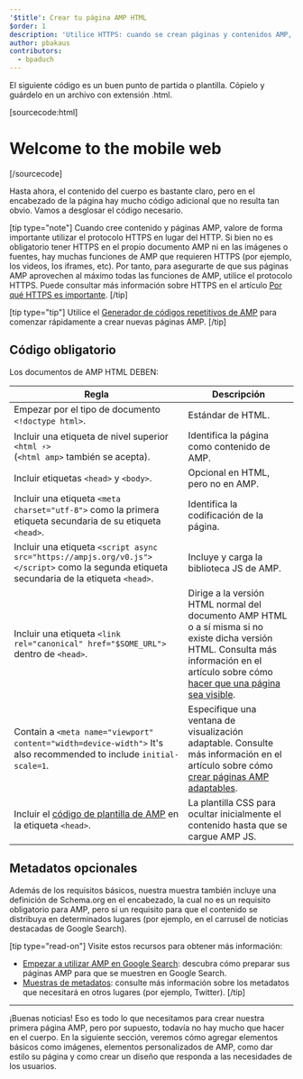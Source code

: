 ```yaml
---
'$title': Crear tu página AMP HTML
$order: 1
description: 'Utilice HTTPS: cuando se crean páginas y contenidos AMP, debe considerar seriamente el uso del protocolo HTTPS (vs. HTTP). Aunque, HTTPS no es necesario para el documento AMP en sí o ...'
author: pbakaus
contributors:
  - bpaduch
---
```


El siguiente código es un buen punto de partida o plantilla. Cópielo y guárdelo en un archivo con extensión .html.

[sourcecode:html]

<!doctype html>
<html amp lang="en">
  <head>
    <meta charset="utf-8">
    <script async src="https://ampjs.org/v0.js"></script>
    <title>Hello, AMPs</title>
    <link rel="canonical" href="{{doc.url}}">
    <meta name="viewport" content="width=device-width">
    <script type="application/ld+json">
      {
        "@context": "http://schema.org",
        "@type": "NewsArticle",
        "headline": "Open-source framework for publishing content",
        "datePublished": "2015-10-07T12:02:41Z",
        "image": [
          "logo.jpg"
        ]
      }
    </script>
    <style amp-boilerplate>body{-webkit-animation:-amp-start 8s steps(1,end) 0s 1 normal both;-moz-animation:-amp-start 8s steps(1,end) 0s 1 normal both;-ms-animation:-amp-start 8s steps(1,end) 0s 1 normal both;animation:-amp-start 8s steps(1,end) 0s 1 normal both}@-webkit-keyframes -amp-start{from{visibility:hidden}to{visibility:visible}}@-moz-keyframes -amp-start{from{visibility:hidden}to{visibility:visible}}@-ms-keyframes -amp-start{from{visibility:hidden}to{visibility:visible}}@-o-keyframes -amp-start{from{visibility:hidden}to{visibility:visible}}@keyframes -amp-start{from{visibility:hidden}to{visibility:visible}}</style><noscript><style amp-boilerplate>body{-webkit-animation:none;-moz-animation:none;-ms-animation:none;animation:none}</style></noscript>
  </head>
  <body>
    <h1>Welcome to the mobile web</h1>
  </body>
</html>
[/sourcecode]

Hasta ahora, el contenido del cuerpo es bastante claro, pero en el encabezado de la página hay mucho código adicional que no resulta tan obvio. Vamos a desglosar el código necesario.

[tip type="note"] Cuando cree contenido y páginas AMP, valore de forma importante utilizar el protocolo HTTPS en lugar del HTTP. Si bien no es obligatorio tener HTTPS en el propio documento AMP ni en las imágenes o fuentes, hay muchas funciones de AMP que requieren HTTPS (por ejemplo, los videos, los iframes, etc). Por tanto, para asegurarte de que sus páginas AMP aprovechen al máximo todas las funciones de AMP, utilice el protocolo HTTPS. Puede consultar más información sobre HTTPS en el artículo [Por qué HTTPS es importante](https://developers.google.com/web/fundamentals/security/encrypt-in-transit/why-https). [/tip]

[tip type="tip"] Utilice el [Generador de códigos repetitivos de AMP](/boilerplate) para comenzar rápidamente a crear nuevas páginas AMP. [/tip]

## Código obligatorio

Los documentos de AMP HTML DEBEN:

| Regla                                                                                                                                              | Descripción                                                                                                                                                                                                                                                               |
| -------------------------------------------------------------------------------------------------------------------------------------------------- | ------------------------------------------------------------------------------------------------------------------------------------------------------------------------------------------------------------------------------------------------------------------------- |
| Empezar por el tipo de documento `<!doctype html>`.                                                                                                | Estándar de HTML.                                                                                                                                                                                                                                                         |
| Incluir una etiqueta de nivel superior `<html ⚡>` <br>(`<html amp>` también se acepta).                                                           | Identifica la página como contenido de AMP.                                                                                                                                                                                                                               |
| Incluir etiquetas `<head>` y `<body>`.                                                                                                             | Opcional en HTML, pero no en AMP.                                                                                                                                                                                                                                         |
| Incluir una etiqueta `<meta charset="utf-8">` como la primera etiqueta secundaria de su etiqueta `<head>`.                                         | Identifica la codificación de la página.                                                                                                                                                                                                                                  |
| Incluir una etiqueta `<script async src="https://ampjs.org/v0.js"></script>` como la segunda etiqueta secundaria de la etiqueta `<head>`. | Incluye y carga la biblioteca JS de AMP.                                                                                                                                                                                                                                  |
| Incluir una etiqueta `<link rel="canonical" href="$SOME_URL">` dentro de `<head>`.                                                                 | Dirige a la versión HTML normal del documento AMP HTML o a sí misma si no existe dicha versión HTML. Consulta más información en el artículo sobre cómo [hacer que una página sea visible](../../../../documentation/guides-and-tutorials/optimize-measure/discovery.md). |
| Contain a `<meta name="viewport" content="width=device-width">` It's also recommended to include `initial-scale=1`.                                 | Especifique una ventana de visualización adaptable. Consulte más información en el artículo sobre cómo [crear páginas AMP adaptables](../../../../documentation/guides-and-tutorials/develop/style_and_layout/responsive_design.md).                                      |
| Incluir el [código de plantilla de AMP](../../../../documentation/guides-and-tutorials/learn/spec/amp-boilerplate.md) en la etiqueta `<head>`.     | La plantilla CSS para ocultar inicialmente el contenido hasta que se cargue AMP JS.                                                                                                                                                                                       |

## Metadatos opcionales

Además de los requisitos básicos, nuestra muestra también incluye una definición de Schema.org en el encabezado, la cual no es un requisito obligatorio para AMP, pero sí un requisito para que el contenido se distribuya en determinados lugares (por ejemplo, en el carrusel de noticias destacadas de Google Search).

[tip type="read-on"] Visite estos recursos para obtener más información:

- [Empezar a utilizar AMP en Google Search](https://developers.google.com/amp/docs): descubra cómo preparar sus páginas AMP para que se muestren en Google Search.
- [Muestras de metadatos](https://github.com/ampproject/amphtml/tree/main/examples/metadata-examples): consulte más información sobre los metadatos que necesitará en otros lugares (por ejemplo, Twitter). [/tip]

<hr>

¡Buenas noticias! Eso es todo lo que necesitamos para crear nuestra primera página AMP, pero por supuesto, todavía no hay mucho que hacer en el cuerpo. En la siguiente sección, veremos cómo agregar elementos básicos como imágenes, elementos personalizados de AMP, como dar estilo su página y como crear un diseño que responda a las necesidades de los usuarios.
